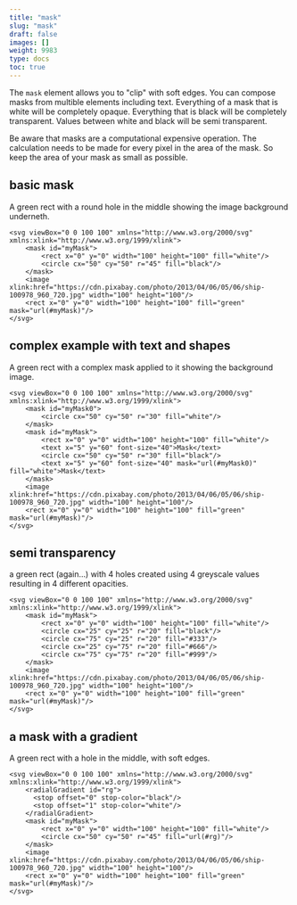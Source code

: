 ```yaml
---
title: "mask"
slug: "mask"
draft: false
images: []
weight: 9983
type: docs
toc: true
---
```


The `mask` element allows you to "clip" with soft edges. You can compose masks from multible elements including text. Everything of a mask that is white will be completely opaque. Everything that is black will be completely transparent. Values between white and black will be semi transparent. 

Be aware that masks are a computational expensive operation. The calculation needs to be made for every pixel in the area of the mask. So keep the area of your mask as small as possible.

## basic mask
A green rect with a round hole in the middle showing the image background underneth.
    
    <svg viewBox="0 0 100 100" xmlns="http://www.w3.org/2000/svg" xmlns:xlink="http://www.w3.org/1999/xlink">
        <mask id="myMask">
            <rect x="0" y="0" width="100" height="100" fill="white"/>
            <circle cx="50" cy="50" r="45" fill="black"/>
        </mask>
        <image xlink:href="https://cdn.pixabay.com/photo/2013/04/06/05/06/ship-100978_960_720.jpg" width="100" height="100"/>
        <rect x="0" y="0" width="100" height="100" fill="green" mask="url(#myMask)"/>
    </svg>

## complex example with text and shapes
A green rect with a complex mask applied to it showing the background image.

    <svg viewBox="0 0 100 100" xmlns="http://www.w3.org/2000/svg" xmlns:xlink="http://www.w3.org/1999/xlink">
        <mask id="myMask0">
            <circle cx="50" cy="50" r="30" fill="white"/>
        </mask>
        <mask id="myMask">
            <rect x="0" y="0" width="100" height="100" fill="white"/>
            <text x="5" y="60" font-size="40">Mask</text>
            <circle cx="50" cy="50" r="30" fill="black"/>
            <text x="5" y="60" font-size="40" mask="url(#myMask0)" fill="white">Mask</text>
        </mask>
        <image xlink:href="https://cdn.pixabay.com/photo/2013/04/06/05/06/ship-100978_960_720.jpg" width="100" height="100"/>
        <rect x="0" y="0" width="100" height="100" fill="green" mask="url(#myMask)"/>
    </svg>

## semi transparency
a green rect (again...) with 4 holes created using 4 greyscale values resulting in 4 different opacities.

    <svg viewBox="0 0 100 100" xmlns="http://www.w3.org/2000/svg" xmlns:xlink="http://www.w3.org/1999/xlink">
        <mask id="myMask">
            <rect x="0" y="0" width="100" height="100" fill="white"/>
            <circle cx="25" cy="25" r="20" fill="black"/>
            <circle cx="75" cy="25" r="20" fill="#333"/>
            <circle cx="25" cy="75" r="20" fill="#666"/>
            <circle cx="75" cy="75" r="20" fill="#999"/>
        </mask>
        <image xlink:href="https://cdn.pixabay.com/photo/2013/04/06/05/06/ship-100978_960_720.jpg" width="100" height="100"/>
        <rect x="0" y="0" width="100" height="100" fill="green" mask="url(#myMask)"/>
    </svg>

## a mask with a gradient
A green rect with a hole in the middle, with soft edges.

    <svg viewBox="0 0 100 100" xmlns="http://www.w3.org/2000/svg" xmlns:xlink="http://www.w3.org/1999/xlink">
        <radialGradient id="rg">
          <stop offset="0" stop-color="black"/>
          <stop offset="1" stop-color="white"/>
        </radialGradient>
        <mask id="myMask">
            <rect x="0" y="0" width="100" height="100" fill="white"/>
            <circle cx="50" cy="50" r="45" fill="url(#rg)"/>
        </mask>
        <image xlink:href="https://cdn.pixabay.com/photo/2013/04/06/05/06/ship-100978_960_720.jpg" width="100" height="100"/>
        <rect x="0" y="0" width="100" height="100" fill="green" mask="url(#myMask)"/>
    </svg>

